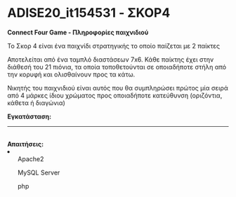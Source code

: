 # ADISE20_it154531 - ΣΚΟΡ4

<b>Connect Four Game - Πληροφορίες παιχνιδιού </b>

<p>Το Σκορ 4 είναι ένα παιχνίδι στρατηγικής το οποίο παίζεται με 2 παίκτες</p>
<p>Αποτελείται από ένα ταμπλό διαστάσεων 7x6. Κάθε παίκτης έχει στην διάθεσή του 21 πιόνια, τα οποία τοποθετούνται σε οποιαδήποτε στήλη από την κορυφή και ολισθαίνουν προς τα κάτω.</p>

<p>Νικητής του παιχνιδιού είναι αυτός που θα συμπληρώσει πρώτος μία σειρά από 4 μάρκες ίδιου χρώματος προς οποιαδήποτε κατεύθυνση (οριζόντια, κάθετα ή διαγώνια)</p>


<b>Εγκατάσταση: </b>
<hr>
<br>
<b>Απαιτήσεις:</b>
<li>
  <ul>Apache2</ul>
  <ul>MySQL Server</ul>
  <ul>php</ul>
</li>
  
